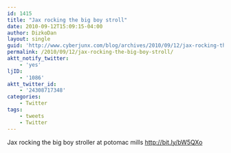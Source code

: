 ```yaml
---
id: 1415
title: "Jax rocking the big boy stroll"
date: 2010-09-12T15:09:15-04:00
author: DizkoDan
layout: single
guid: 'http://www.cyberjunx.com/blog/archives/2010/09/12/jax-rocking-the-big-boy-stroll/'
permalink: /2010/09/12/jax-rocking-the-big-boy-stroll/
aktt_notify_twitter:
    - 'yes'
ljID:
    - '1086'
aktt_twitter_id:
    - '24308717348'
categories:
    - Twitter
tags:
    - tweets
    - Twitter
---
```


Jax rocking the big boy stroller at potomac mills <http://bit.ly/bW5QXo>
